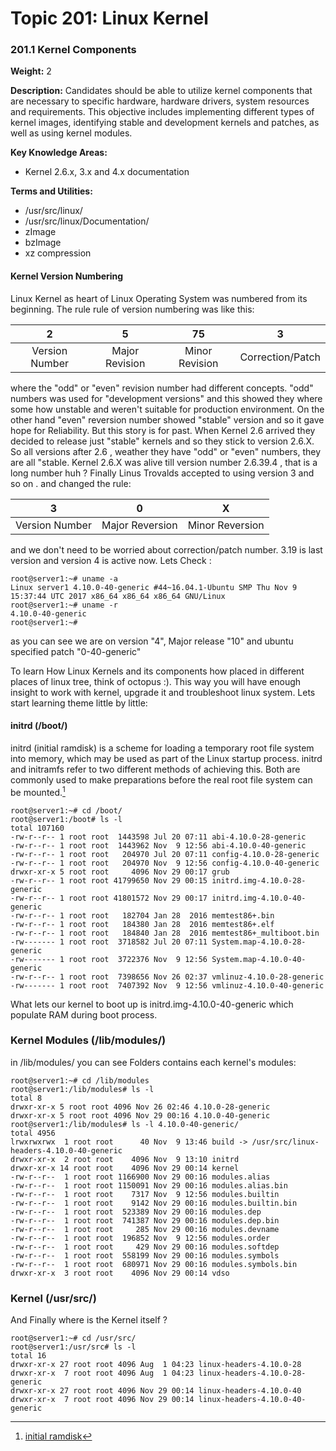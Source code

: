 # **Topic 201: Linux Kernel**

### **201.1 Kernel Components**

**Weight:** 2

**Description:** Candidates should be able to utilize kernel components that are necessary to specific hardware, hardware drivers, system resources and requirements. This objective includes implementing different types of kernel images, identifying stable and development kernels and patches, as well as using kernel modules.

**Key Knowledge Areas:**

* Kernel 2.6.x, 3.x and 4.x documentation

**Terms and Utilities:**

* /usr/src/linux/
* /usr/src/linux/Documentation/
* zImage
* bzImage
* xz compression

#### Kernel Version Numbering

Linux Kernel as heart of Linux Operating System was numbered from its beginning. The rule rule of version numbering was like this:

| 2 | 5 | 75 | 3 |
| :---: | :---: | :---: | :---: |
| Version Number | Major Revision | Minor Revision | Correction/Patch |

where the "odd" or "even" revision number had different concepts.  "odd" numbers was used for "development versions" and this showed they where some how unstable and weren't suitable for production environment. On the other hand "even" reversion number showed "stable" version and so it gave hope for Reliability. But this story is for past. When Kernel 2.6 arrived they decided  to release just "stable" kernels and so they stick to version 2.6.X. So all versions after 2.6 , weather they have "odd" or "even" numbers, they are all "stable. Kernel 2.6.X was alive till version number  2.6.39.4 , that is a long number huh ? Finally Linus Trovalds accepted to using  version 3 and so on . and changed the rule:

| 3 | 0 | X |
| :---: | :---: | :---: |
| Version Number | Major Reversion | Minor Reversion |

and we don't need to be worried about correction/patch number. 3.19 is last version and version 4 is active now. Lets Check :

```
root@server1:~# uname -a
Linux server1 4.10.0-40-generic #44~16.04.1-Ubuntu SMP Thu Nov 9 15:37:44 UTC 2017 x86_64 x86_64 x86_64 GNU/Linux
root@server1:~# uname -r
4.10.0-40-generic
root@server1:~#
```

as you can see we are on version "4", Major release "10" and ubuntu specified patch "0-40-generic"

To learn How Linux Kernels and its components how placed in different places of linux tree, think of octopus :\). This way you will have enough insight to work with kernel, upgrade it and troubleshoot linux system. Lets start learning theme little by little:

#### initrd \(/boot/\)

initrd \(initial ramdisk\) is a scheme for loading a temporary root file system into memory, which may be used as part of the Linux startup process. initrd and initramfs refer to two different methods of achieving this. Both are commonly used to make preparations before the real root file system can be mounted.[^1]

```
root@server1:~# cd /boot/
root@server1:/boot# ls -l
total 107160
-rw-r--r-- 1 root root  1443598 Jul 20 07:11 abi-4.10.0-28-generic
-rw-r--r-- 1 root root  1443962 Nov  9 12:56 abi-4.10.0-40-generic
-rw-r--r-- 1 root root   204970 Jul 20 07:11 config-4.10.0-28-generic
-rw-r--r-- 1 root root   204970 Nov  9 12:56 config-4.10.0-40-generic
drwxr-xr-x 5 root root     4096 Nov 29 00:17 grub
-rw-r--r-- 1 root root 41799650 Nov 29 00:15 initrd.img-4.10.0-28-generic
-rw-r--r-- 1 root root 41801572 Nov 29 00:17 initrd.img-4.10.0-40-generic
-rw-r--r-- 1 root root   182704 Jan 28  2016 memtest86+.bin
-rw-r--r-- 1 root root   184380 Jan 28  2016 memtest86+.elf
-rw-r--r-- 1 root root   184840 Jan 28  2016 memtest86+_multiboot.bin
-rw------- 1 root root  3718582 Jul 20 07:11 System.map-4.10.0-28-generic
-rw------- 1 root root  3722376 Nov  9 12:56 System.map-4.10.0-40-generic
-rw-r--r-- 1 root root  7398656 Nov 26 02:37 vmlinuz-4.10.0-28-generic
-rw------- 1 root root  7407392 Nov  9 12:56 vmlinuz-4.10.0-40-generic
```

What lets our kernel to boot up is initrd.img-4.10.0-40-generic which populate  RAM during boot process.

### Kernel Modules \(/lib/modules/\)

in /lib/modules/ you can see Folders contains each kernel's modules:

```
root@server1:~# cd /lib/modules
root@server1:/lib/modules# ls -l
total 8
drwxr-xr-x 5 root root 4096 Nov 26 02:46 4.10.0-28-generic
drwxr-xr-x 5 root root 4096 Nov 29 00:16 4.10.0-40-generic
root@server1:/lib/modules# ls -l 4.10.0-40-generic/
total 4956
lrwxrwxrwx  1 root root      40 Nov  9 13:46 build -> /usr/src/linux-headers-4.10.0-40-generic
drwxr-xr-x  2 root root    4096 Nov  9 13:10 initrd
drwxr-xr-x 14 root root    4096 Nov 29 00:14 kernel
-rw-r--r--  1 root root 1166900 Nov 29 00:16 modules.alias
-rw-r--r--  1 root root 1150091 Nov 29 00:16 modules.alias.bin
-rw-r--r--  1 root root    7317 Nov  9 12:56 modules.builtin
-rw-r--r--  1 root root    9142 Nov 29 00:16 modules.builtin.bin
-rw-r--r--  1 root root  523389 Nov 29 00:16 modules.dep
-rw-r--r--  1 root root  741387 Nov 29 00:16 modules.dep.bin
-rw-r--r--  1 root root     285 Nov 29 00:16 modules.devname
-rw-r--r--  1 root root  196852 Nov  9 12:56 modules.order
-rw-r--r--  1 root root     429 Nov 29 00:16 modules.softdep
-rw-r--r--  1 root root  558199 Nov 29 00:16 modules.symbols
-rw-r--r--  1 root root  680971 Nov 29 00:16 modules.symbols.bin
drwxr-xr-x  3 root root    4096 Nov 29 00:14 vdso
```

### Kernel \(/usr/src/\)

And Finally where is the Kernel itself ?

```
root@server1:~# cd /usr/src/
root@server1:/usr/src# ls -l
total 16
drwxr-xr-x 27 root root 4096 Aug  1 04:23 linux-headers-4.10.0-28
drwxr-xr-x  7 root root 4096 Aug  1 04:23 linux-headers-4.10.0-28-generic
drwxr-xr-x 27 root root 4096 Nov 29 00:14 linux-headers-4.10.0-40
drwxr-xr-x  7 root root 4096 Nov 29 00:14 linux-headers-4.10.0-40-generic
```

[^1]: [initial ramdisk](https://en.wikipedia.org/wiki/Initial_ramdisk)

